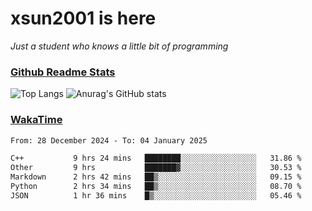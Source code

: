 # xsun2001 is here

*Just a student who knows a little bit of programming*

### [Github Readme Stats](https://github.com/anuraghazra/github-readme-stats)

![Top Langs](https://github-readme-stats.vercel.app/api/top-langs/?username=xsun2001&layout=compact&theme=radical) ![Anurag's GitHub stats](https://github-readme-stats.vercel.app/api?username=xsun2001&show_icons=true&theme=radical)

### [WakaTime](https://wakatime.com)

<!--START_SECTION:waka-->

```txt
From: 28 December 2024 - To: 04 January 2025

C++           9 hrs 24 mins   ████████░░░░░░░░░░░░░░░░░   31.86 %
Other         9 hrs           ███████▓░░░░░░░░░░░░░░░░░   30.53 %
Markdown      2 hrs 42 mins   ██▒░░░░░░░░░░░░░░░░░░░░░░   09.15 %
Python        2 hrs 34 mins   ██▒░░░░░░░░░░░░░░░░░░░░░░   08.70 %
JSON          1 hr 36 mins    █▒░░░░░░░░░░░░░░░░░░░░░░░   05.46 %
```

<!--END_SECTION:waka-->
